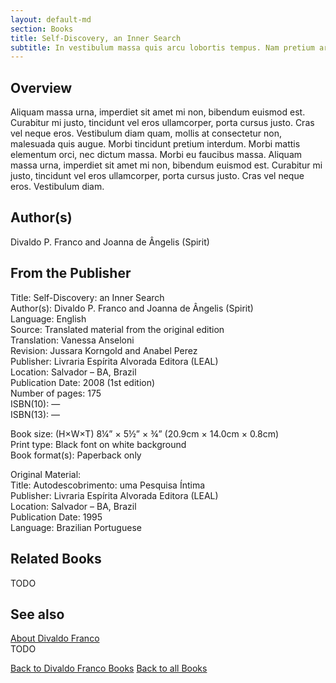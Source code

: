 ```yaml
---
layout: default-md
section: Books
title: Self-Discovery, an Inner Search
subtitle: In vestibulum massa quis arcu lobortis tempus. Nam pretium arcu in odio vulputate luctus.
---
```


## Overview

Aliquam massa urna, imperdiet sit amet mi non, bibendum euismod est. Curabitur mi justo, tincidunt vel eros ullamcorper, porta cursus justo. Cras vel neque eros. Vestibulum diam quam, mollis at consectetur non, malesuada quis augue. Morbi tincidunt pretium interdum. Morbi mattis elementum orci, nec dictum massa. Morbi eu faucibus massa. Aliquam massa urna, imperdiet sit amet mi non, bibendum euismod est. Curabitur mi justo, tincidunt vel eros ullamcorper, porta cursus justo. Cras vel neque eros. Vestibulum diam.

## Author(s)
Divaldo P. Franco and Joanna de Ângelis (Spirit)

## From the Publisher
Title: 	Self-Discovery: an Inner Search  
Author(s): 	Divaldo P. Franco and Joanna de Ângelis (Spirit)  
Language: 	English  
Source: 	Translated material from the original edition  
Translation: 	Vanessa Anseloni  
Revision: 	Jussara Korngold and Anabel Perez  
Publisher: 	Livraria Espírita Alvorada Editora (LEAL)  
Location: 	Salvador – BA, Brazil  
Publication Date: 	2008 (1st edition)  
Number of pages: 	175  
ISBN(10): 	—  
ISBN(13): 	—  
  
Book size: (H×W×T) 	8¼” × 5½” × ¾” (20.9cm × 14.0cm × 0.8cm)  
Print type: 	Black font on white background  
Book format(s): 	Paperback only  
  
Original Material: 	  
Title: 	Autodescobrimento: uma Pesquisa Íntima  
Publisher: 	Livraria Espírita Alvorada Editora (LEAL)  
Location: 	Salvador – BA, Brazil  
Publication Date: 	1995  
Language: 	Brazilian Portuguese  


## Related Books
TODO

## See also
[About Divaldo Franco](/profile/divaldo-franco)  
TODO


<a href="/books/divaldo-franco" class="button">Back to Divaldo Franco Books</a>
<a href="/books" class="button">Back to all Books</a>

